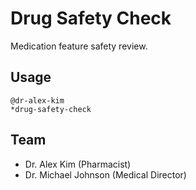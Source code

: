 # Drug Safety Check

Medication feature safety review.

## Usage
```
@dr-alex-kim
*drug-safety-check
```

## Team
- Dr. Alex Kim (Pharmacist)
- Dr. Michael Johnson (Medical Director)

